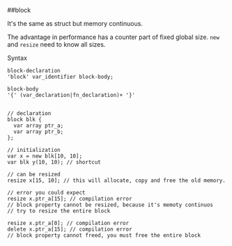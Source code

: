 ##block

It's the same as struct but memory continuous.

The advantage in performance has a counter part of fixed global size.
`new` and `resize` need to know all sizes.

Syntax

```syntax
block-declaration
'block' var_identifier block-body;

block-body
'{' (var_declaration|fn_declaration)+ '}'
```


```plee

// declaration
block blk {
  var array ptr_a;
  var array ptr_b;
};

// initialization
var x = new blk[10, 10];
var blk y(10, 10); // shortcut

// can be resized
resize x[15, 10]; // this will allocate, copy and free the old memory.

// error you could expect
resize x.ptr_a[15]; // compilation error
// block property cannot be resized, because it's memoty continuos
// try to resize the entire block

resize x.ptr_a[0]; // compilation error
delete x.ptr_a[15]; // compilation error
// block property cannot freed, you must free the entire block
```
